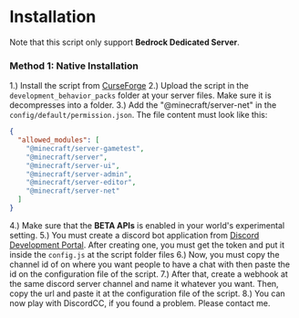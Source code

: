 # Installation
Note that this script only support **Bedrock Dedicated Server**.

### Method 1: Native Installation
1.) Install the script from [CurseForge](https://www.curseforge.com/minecraft-bedrock/addons/discordcc)
2.) Upload the script in the `development_behavior_packs` folder at your server files. Make sure it is decompresses into a folder.
3.) Add the "@minecraft/server-net" in the `config/default/permission.json`. The file content must look like this:
```json
{
  "allowed_modules": [
    "@minecraft/server-gametest",
    "@minecraft/server",
    "@minecraft/server-ui",
    "@minecraft/server-admin",
    "@minecraft/server-editor",
    "@minecraft/server-net"
  ]
}
```
4.) Make sure that the **BETA APIs** is enabled in your world's experimental setting.
5.) You must create a discord bot application from [Discord Development Portal](https://discord.com/developers/applications). After creating one, you must get the token and put it inside the `config.js` at the script folder files
6.) Now, you must copy the channel id of on where you want people to have a chat with then paste the id on the configuration file of the script.
7.) After that, create a webhook at the same discord server channel and name it whatever you want. Then, copy the url and paste it at the configuration file of the script.
8.) You can now play with DiscordCC, if you found a problem. Please contact me.
